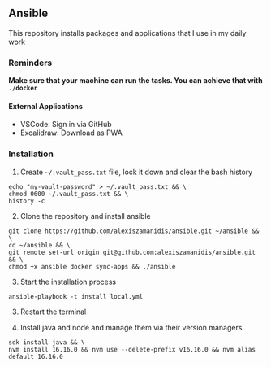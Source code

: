 ## Ansible

This repository installs packages and applications that I use in my daily work

### Reminders

**Make sure that your machine can run the tasks. You can achieve that with `./docker`**

#### External Applications

-   VSCode: Sign in via GitHub
-   Excalidraw: Download as PWA

### Installation

1. Create `~/.vault_pass.txt` file, lock it down and clear the bash history

```
echo "my-vault-password" > ~/.vault_pass.txt && \
chmod 0600 ~/.vault_pass.txt && \
history -c
```

2. Clone the repository and install ansible

```
git clone https://github.com/alexiszamanidis/ansible.git ~/ansible && \
cd ~/ansible && \
git remote set-url origin git@github.com:alexiszamanidis/ansible.git && \
chmod +x ansible docker sync-apps && ./ansible
```

3. Start the installation process

```
ansible-playbook -t install local.yml
```

3. Restart the terminal

4. Install java and node and manage them via their version managers

```
sdk install java && \
nvm install 16.16.0 && nvm use --delete-prefix v16.16.0 && nvm alias default 16.16.0
```

